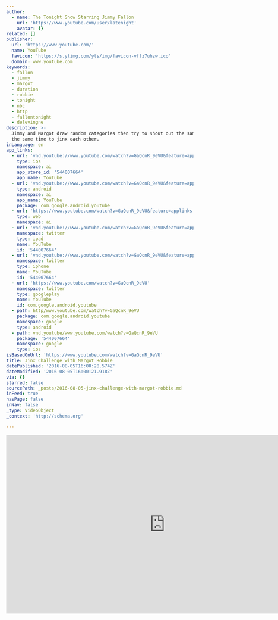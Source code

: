 ```yaml
---
author:
  - name: The Tonight Show Starring Jimmy Fallon
    url: 'https://www.youtube.com/user/latenight'
    avatar: {}
related: []
publisher:
  url: 'https://www.youtube.com/'
  name: YouTube
  favicon: 'https://s.ytimg.com/yts/img/favicon-vflz7uhzw.ico'
  domain: www.youtube.com
keywords:
  - fallon
  - jimmy
  - margot
  - duration
  - robbie
  - tonight
  - nbc
  - http
  - fallontonight
  - delevingne
description: >-
  Jimmy and Margot draw random categories then try to shout out the same word at
  the same time to jinx each other.
inLanguage: en
app_links:
  - url: 'vnd.youtube://www.youtube.com/watch?v=GaQcnR_9eVU&feature=applinks'
    type: ios
    namespace: ai
    app_store_id: '544007664'
    app_name: YouTube
  - url: 'vnd.youtube://www.youtube.com/watch?v=GaQcnR_9eVU&feature=applinks'
    type: android
    namespace: ai
    app_name: YouTube
    package: com.google.android.youtube
  - url: 'https://www.youtube.com/watch?v=GaQcnR_9eVU&feature=applinks'
    type: web
    namespace: ai
  - url: 'vnd.youtube://www.youtube.com/watch?v=GaQcnR_9eVU&feature=applinks'
    namespace: twitter
    type: ipad
    name: YouTube
    id: '544007664'
  - url: 'vnd.youtube://www.youtube.com/watch?v=GaQcnR_9eVU&feature=applinks'
    namespace: twitter
    type: iphone
    name: YouTube
    id: '544007664'
  - url: 'https://www.youtube.com/watch?v=GaQcnR_9eVU'
    namespace: twitter
    type: googleplay
    name: YouTube
    id: com.google.android.youtube
  - path: http/www.youtube.com/watch?v=GaQcnR_9eVU
    package: com.google.android.youtube
    namespace: google
    type: android
  - path: vnd.youtube/www.youtube.com/watch?v=GaQcnR_9eVU
    package: '544007664'
    namespace: google
    type: ios
isBasedOnUrl: 'https://www.youtube.com/watch?v=GaQcnR_9eVU'
title: Jinx Challenge with Margot Robbie
datePublished: '2016-08-05T16:00:28.574Z'
dateModified: '2016-08-05T16:00:21.918Z'
via: {}
starred: false
sourcePath: _posts/2016-08-05-jinx-challenge-with-margot-robbie.md
inFeed: true
hasPage: false
inNav: false
_type: VideoObject
_context: 'http://schema.org'

---
```

<iframe src="https://cdn.embedly.com/widgets/media.html?src=https%3A%2F%2Fwww.youtube.com%2Fembed%2FGaQcnR_9eVU%3Ffeature%3Doembed&amp;url=http%3A%2F%2Fwww.youtube.com%2Fwatch%3Fv%3DGaQcnR_9eVU&amp;image=https%3A%2F%2Fi.ytimg.com%2Fvi%2FGaQcnR_9eVU%2Fhqdefault.jpg&amp;key=b7d04c9b404c499eba89ee7072e1c4f7&amp;type=text%2Fhtml&amp;schema=youtube" width="854" height="480" scrolling="no" frameborder="0" allowfullscreen="" style=""></iframe>
